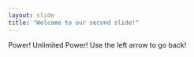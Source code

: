 ```yaml
---
layout: slide
title: "Welcome to our second slide!"
---
```

Power! Unlimited Power!
Use the left arrow to go back!
